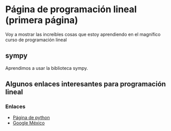 <script src='https://cdn.mathjax.org/mathjax/latest/MathJax.js?config=TeX-AMS-MML_HTMLorMML'></script>

# Página de programación lineal (primera página)
Voy a mostrar las increíbles cosas que estoy aprendiendo en el magnífico curso de programación lineal

## sympy
Aprendimos a usar la biblioteca sympy.

## Algunos enlaces interesantes para programación lineal
### Enlaces
  - [Página de python](https://www.python.org/)
  - [Google México](https://www.google.com.mx/)
  